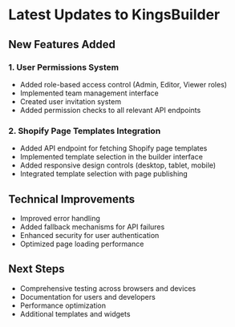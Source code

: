 # Latest Updates to KingsBuilder

## New Features Added

### 1. User Permissions System
- Added role-based access control (Admin, Editor, Viewer roles)
- Implemented team management interface
- Created user invitation system
- Added permission checks to all relevant API endpoints

### 2. Shopify Page Templates Integration
- Added API endpoint for fetching Shopify page templates
- Implemented template selection in the builder interface
- Added responsive design controls (desktop, tablet, mobile)
- Integrated template selection with page publishing

## Technical Improvements
- Improved error handling
- Added fallback mechanisms for API failures
- Enhanced security for user authentication
- Optimized page loading performance

## Next Steps
- Comprehensive testing across browsers and devices
- Documentation for users and developers
- Performance optimization
- Additional templates and widgets